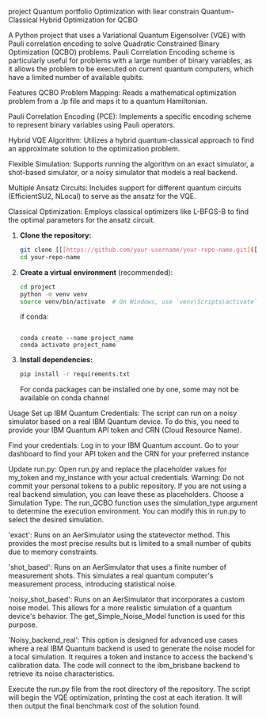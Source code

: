 project
Quantum portfolio Optimization with liear constrain
Quantum-Classical Hybrid Optimization for QCBO

A Python project that uses a Variational Quantum Eigensolver (VQE) with Pauli correlation encoding to solve Quadratic Constrained Binary Optimization (QCBO) problems.
Pauli Correlation Encoding scheme is particularly useful for problems with a large number of binary variables, as it allows the problem to be executed on current quantum computers, which have a limited number of available qubits.

Features
QCBO Problem Mapping: Reads a mathematical optimization problem from a .lp file and maps it to a quantum Hamiltonian.

Pauli Correlation Encoding (PCE): Implements a specific encoding scheme to represent binary variables using Pauli operators.

Hybrid VQE Algorithm: Utilizes a hybrid quantum-classical approach to find an approximate solution to the optimization problem.

Flexible Simulation: Supports running the algorithm on an exact simulator, a shot-based simulator, or a noisy simulator that models a real backend.

Multiple Ansatz Circuits: Includes support for different quantum circuits (EfficientSU2, NLocal) to serve as the ansatz for the VQE.

Classical Optimization: Employs classical optimizers like L-BFGS-B to find the optimal parameters for the ansatz circuit.


1.  **Clone the repository:**
    ```bash
    git clone [[[https://github.com/your-username/your-repo-name.git]([https://github.com/Shree-shiplu/Quantum-Portfolio-optimization-project]
    cd your-repo-name
    ```

2.  **Create a virtual environment** (recommended):
    ```bash
    cd project
    python -m venv venv
    source venv/bin/activate  # On Windows, use `venv\Scripts\activate`
    ```
    if conda:
    ```
    
    conda create --name project_name
    conda activate project_name
    ```

3.  **Install dependencies:**
    ```bash
    pip install -r requirements.txt
    ```
    For conda packages can be installed one by one, some may not be available on conda channel
    
    






Usage
Set up IBM Quantum Credentials:
The script can run on a noisy simulator based on a real IBM Quantum device. To do this, you need to provide your IBM Quantum API token and CRN (Cloud Resource Name).

Find your credentials: Log in to your IBM Quantum account. Go to your dashboard to find your API token and the CRN for your preferred instance 

Update run.py:
Open run.py and replace the placeholder values for my_token and my_instance with your actual credentials.
Warning: Do not commit your personal tokens to a public repository. If you are not using a real backend simulation, you can leave these as placeholders.
Choose a Simulation Type:
The run_QCBO function uses the simulation_type argument to determine the execution environment. You can modify this in run.py to select the desired simulation.

'exact': Runs on an AerSimulator using the statevector method. This provides the most precise results but is limited to a small number of qubits due to memory constraints.

'shot_based': Runs on an AerSimulator that uses a finite number of measurement shots. This simulates a real quantum computer's measurement process, introducing statistical noise.

'noisy_shot_based': Runs on an AerSimulator that incorporates a custom noise model. This allows for a more realistic simulation of a quantum device's behavior. The get_Simple_Noise_Model function is used for this purpose.

'Noisy_backend_real': This option is designed for advanced use cases where a real IBM Quantum backend is used to generate the noise model for a local simulation. It requires a token and instance to access the backend's calibration data. The code will connect to the ibm_brisbane backend to retrieve its noise characteristics.

Execute the run.py file from the root directory of the repository.
The script will begin the VQE optimization, printing the cost at each iteration. It will then output the final benchmark cost of the solution found.

